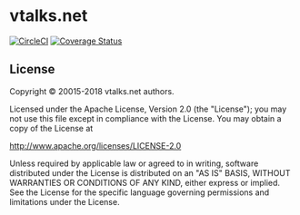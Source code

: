 # vtalks.net 

[![CircleCI](https://circleci.com/gh/vtalks/vtalks.net.svg?style=svg)](https://circleci.com/gh/vtalks/vtalks.net)
[![Coverage Status](https://coveralls.io/repos/github/vtalks/vtalks.net/badge.svg?branch=master)](https://coveralls.io/github/vtalks/vtalks.net?branch=master)

## License

Copyright © 20015-2018 vtalks.net authors.

Licensed under the Apache License, Version 2.0 (the "License");
you may not use this file except in compliance with the License.
You may obtain a copy of the License at

http://www.apache.org/licenses/LICENSE-2.0

Unless required by applicable law or agreed to in writing, software
distributed under the License is distributed on an "AS IS" BASIS,
WITHOUT WARRANTIES OR CONDITIONS OF ANY KIND, either express or implied.
See the License for the specific language governing permissions and
limitations under the License.